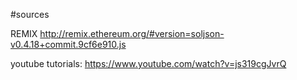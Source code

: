 #sources

REMIX
http://remix.ethereum.org/#version=soljson-v0.4.18+commit.9cf6e910.js

youtube tutorials:
https://www.youtube.com/watch?v=js319cgJvrQ
